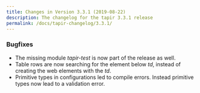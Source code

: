 ```yaml
---
title: Changes in Version 3.3.1 (2019-08-22)
description: The changelog for the tapir 3.3.1 release
permalink: /docs/tapir-changelog/3.3.1/
---
```


### Bugfixes
* The missing module *tapir-test* is now part of the release as well.
* Table rows are now searching for the element below *td*, instead of creating the web elements with the *td*.
* Primitive types in configurations led to compile errors. Instead primitive types now lead to a validation error.
